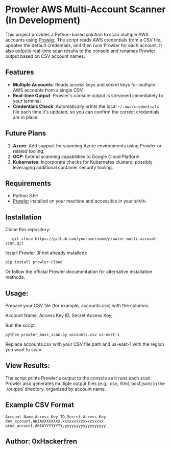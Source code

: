# Prowler AWS Multi-Account Scanner (In Development)

This project provides a Python-based solution to scan multiple AWS accounts using [Prowler](https://github.com/prowler-cloud/prowler). The script reads AWS credentials from a CSV file, updates the default credentials, and then runs Prowler for each account. It also outputs real-time scan results to the console and renames Prowler output based on CSV account names. 

## Features

- **Multiple Accounts**: Reads access keys and secret keys for multiple AWS accounts from a single CSV.
- **Real-time Output**: Prowler's console output is streamed immediately to your terminal.
- **Credentials Check**: Automatically prints the local `~/.aws/credentials` file each time it's updated, so you can confirm the correct credentials are in place.

## Future Plans

1. **Azure**: Add support for scanning Azure environments using Prowler or related tooling.  
2. **GCP**: Extend scanning capabilities to Google Cloud Platform.  
3. **Kubernetes**: Incorporate checks for Kubernetes clusters, possibly leveraging additional container security tooling.

## Requirements

- Python 3.6+  
- [Prowler](https://github.com/prowler-cloud/prowler) installed on your machine and accessible in your `$PATH`.

## Installation

Clone this repository:
```
   git clone https://github.com/yourusername/prowler-multi-account-scan.git
```
Install Prowler (if not already installed):
```
pip install prowler-cloud
```
Or follow the official Prowler documentation for alternative installation methods.

## Usage:

Prepare your CSV file (for example, accounts.csv) with the columns:

Account Name,
Access Key ID,
Secret Access Key,

Run the script:

```
python prowler_mass_scan.py accounts.csv us-east-1
```
Replace accounts.csv with your CSV file path and us-east-1 with the region you want to scan.

## View Results:

The script prints Prowler's output to the console as it runs each scan.
Prowler also generates multiple output files (e.g., csv, html, ocsf.json) in the ./output/ directory, organized by account name.

## Example CSV Format
```
Account Name,Access Key ID,Secret Access Key
dev_account,AKIAXXXXXXXX,xxxxxxxxxxxxxxxxxx
prod_account,AKIAYYYYYYYY,yyyyyyyyyyyyyyyyyy
```
## Author: 0xHackerfren

